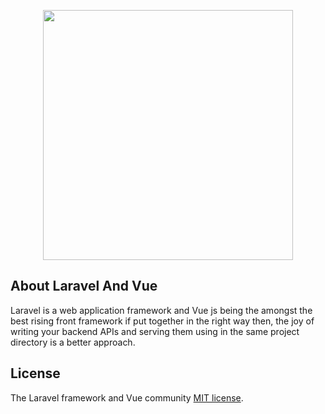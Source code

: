 <p align="center"><img src="https://res.cloudinary.com/dtfbvvkyp/image/upload/v1566331377/laravel-logolockup-cmyk-red.svg" width="400"></p>

## About Laravel And Vue

Laravel is a web application framework  and Vue js being the amongst the best rising front framework if put together in the right way then, the joy of writing your backend APIs and serving them using  in the same project directory is a better approach. 

## License

The Laravel framework and Vue community  [MIT license](https://opensource.org/licenses/MIT).
